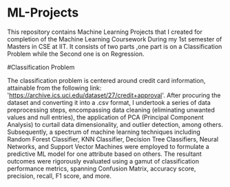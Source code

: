 # ML-Projects
This repository contains Machine Learning Projects that I created for completion of the Machine Learning Coursework During my 1st semester of Masters in CSE at IIT. It consists of two parts ,one part is on a Classification Problem while the Second one is on Regression.

#Classification Problem

The classification problem is centered around credit card information, attainable from the following link: 'https://archive.ics.uci.edu/dataset/27/credit+approval'. After procuring the dataset and converting it into a .csv format, I undertook a series of data preprocessing steps, encompassing data cleaning (eliminating unwanted values and null entries), the application of PCA (Principal Component Analysis) to curtail data dimensionality, and outlier detection, among others. Subsequently, a spectrum of machine learning techniques including Random Forest Classifier, KNN Classifier, Decision Tree Classifiers, Neural Networks, and Support Vector Machines were employed to formulate a predictive ML model for one attribute based on others. The resultant outcomes were rigorously evaluated using a gamut of classification performance metrics, spanning Confusion Matrix, accuracy score, precision, recall, F1 score, and more.
